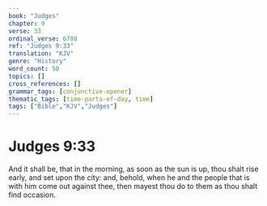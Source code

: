 ```yaml
---
book: "Judges"
chapter: 9
verse: 33
ordinal_verse: 6788
ref: "Judges 9:33"
translation: "KJV"
genre: "History"
word_count: 50
topics: []
cross_references: []
grammar_tags: [conjunctive-opener]
thematic_tags: [time-parts-of-day, time]
tags: ["Bible","KJV","Judges"]
---
```


# Judges 9:33

And it shall be, that in the morning, as soon as the sun is up, thou shalt rise early, and set upon the city: and, behold, when he and the people that is with him come out against thee, then mayest thou do to them as thou shalt find occasion.
